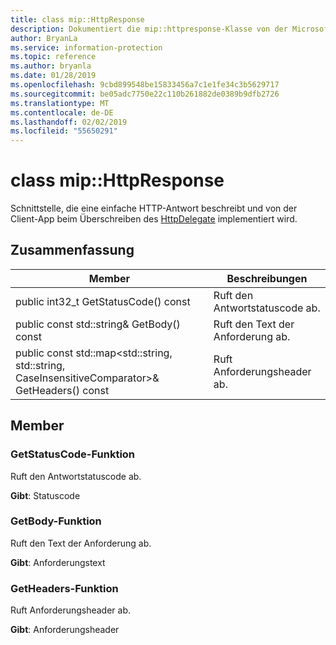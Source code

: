 ```yaml
---
title: class mip::HttpResponse
description: Dokumentiert die mip::httpresponse-Klasse von der Microsoft Information Protection (MIP) SDK.
author: BryanLa
ms.service: information-protection
ms.topic: reference
ms.author: bryanla
ms.date: 01/28/2019
ms.openlocfilehash: 9cbd899548be15833456a7c1e1fe34c3b5629717
ms.sourcegitcommit: be05adc7750e22c110b261882de0389b9dfb2726
ms.translationtype: MT
ms.contentlocale: de-DE
ms.lasthandoff: 02/02/2019
ms.locfileid: "55650291"
---
```

# <a name="class-miphttpresponse"></a>class mip::HttpResponse 
Schnittstelle, die eine einfache HTTP-Antwort beschreibt und von der Client-App beim Überschreiben des [HttpDelegate](class_mip_httpdelegate.md) implementiert wird.
  
## <a name="summary"></a>Zusammenfassung
 Member                        | Beschreibungen                                
--------------------------------|---------------------------------------------
public int32_t GetStatusCode() const  |  Ruft den Antwortstatuscode ab.
public const std::string& GetBody() const  |  Ruft den Text der Anforderung ab.
public const std::map\<std::string, std::string, CaseInsensitiveComparator\>& GetHeaders() const  |  Ruft Anforderungsheader ab.
  
## <a name="members"></a>Member
  
### <a name="getstatuscode-function"></a>GetStatusCode-Funktion
Ruft den Antwortstatuscode ab.

  
**Gibt**: Statuscode
  
### <a name="getbody-function"></a>GetBody-Funktion
Ruft den Text der Anforderung ab.

  
**Gibt**: Anforderungstext
  
### <a name="getheaders-function"></a>GetHeaders-Funktion
Ruft Anforderungsheader ab.

  
**Gibt**: Anforderungsheader